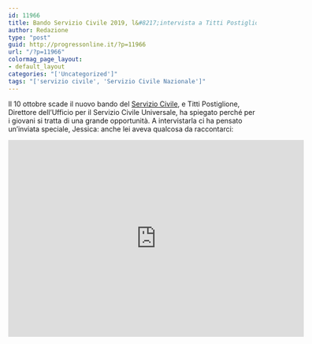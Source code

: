```yaml
---
id: 11966
title: Bando Servizio Civile 2019, l&#8217;intervista a Titti Postiglione
author: Redazione
type: "post"
guid: http://progressonline.it/?p=11966
url: "/?p=11966"
colormag_page_layout:
- default_layout
categories: "['Uncategorized']"
tags: "['servizio civile', 'Servizio Civile Nazionale']"
---
```


Il 10 ottobre scade il nuovo bando del [Servizio Civile](https://www.facebook.com/serviziocivileitalia/?__tn__=K-R&eid=ARBeyCJxghFeecXpZu17Bg5wHddm0B_cTw3QaAoxRU-YgBpgLdVpe2grJ2LOmWua0J7a--rQAS_UtGvy&fref=mentions&__xts__%5B0%5D=68.ARDLRw1zkq-1wGUcAkHSPm_yzIUIYltwvhujrYKUsdsi_IM7qsaOZvqieWrv17-x-f6wpXDxmyqm12NdPTBBmhwlMChiBR7QvtlEKjbzeTF62O1JqoNI2ZaHNUIVmmU0SoBZjTzTd_9ZvIYmIHxAZV7qlnYKhdT3hhNHSv_uSgnJnDy94cAEOA595ItvJHNxhqYYkcwqOyTqX2oaCJuIj2ky4Q30edAHUQenfueCah9LCP7-DzMtop5miWK6G0tMJh7I33owzN8ltwZZl4z0SGalyydIJv4hT2hi85ZP1QLhwak3srJliuNa0AFSWN856yEngFPeLhNDFVQ7vAFQOypZgPk), e Titti Postiglione, Direttore dell’Ufficio per il Servizio Civile Universale, ha spiegato perché per i giovani si tratta di una grande opportunità. A intervistarla ci ha pensato un’inviata speciale, Jessica: anche lei aveva qualcosa da raccontarci:

<center><iframe allowfullscreen="allowfullscreen" frameborder="0" height="400" loading="lazy" scrolling="no" src="https://www.facebook.com/plugins/video.php?href=https%3A%2F%2Fwww.facebook.com%2FProgressOnLine%2Fvideos%2F762004740936919%2F&show_text=0&width=500" style="border: none; overflow: hidden;" width="600"><span class="mce_SELRES_start" data-mce-type="bookmark" style="display: inline-block; width: 0px; overflow: hidden; line-height: 0;">﻿</span><span class="mce_SELRES_start" data-mce-type="bookmark" style="display: inline-block; width: 0px; overflow: hidden; line-height: 0;">﻿</span><span class="mce_SELRES_start" data-mce-type="bookmark" style="display: inline-block; width: 0px; overflow: hidden; line-height: 0;">﻿</span></iframe></center>